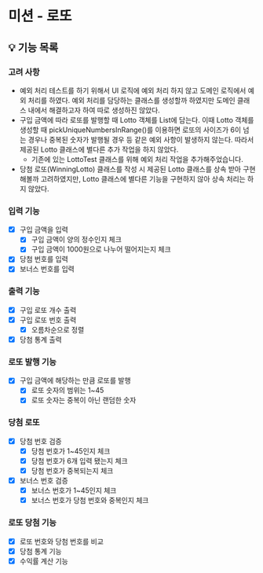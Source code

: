 # 미션 - 로또

## 💡 기능 목록

### 고려 사항
- 예외 처리 테스트를 하기 위해서 UI 로직에 예외 처리 하지 않고 도메인 로직에서 예외 처리를 하였다. 예외 처리를 담당하는 클래스를 생성할까 하였지만 도메인 클래스 내에서 해결하고자 하여 따로 생성하진 않았다.
- 구입 금액에 따라 로또를 발행할 때 Lotto 객체를 List에 담는다. 이때 Lotto 객체를 생성할 때 pickUniqueNumbersInRange()를 이용하면 로또의 사이즈가 6이 넘는 경우나 중복된 숫자가 발행될 경우 등 같은 예외 사항이 발생하지 않는다. 따라서 제공된 Lotto 클래스에 별다른 추가 작업을 하지 않았다.
  - 기존에 있는 LottoTest 클래스를 위해 예외 처리 작업을 추가해주었습니다. 
- 당첨 로또(WinningLotto) 클래스를 작성 시 제공된 Lotto 클래스를 상속 받아 구현해볼까 고려하였지만, Lotto 클래스에 별다른 기능을 구현하지 않아 상속 처리는 하지 않았다.

### 입력 기능
- [x] 구입 금액을 입력
  - [x] 구입 금액이 양의 정수인지 체크
  - [x] 구입 금액이 1000원으로 나누어 떨어지는지 체크
- [x] 당첨 번호를 입력
- [x] 보너스 번호를 입력

### 출력 기능
- [x] 구입 로또 개수 출력
- [x] 구입 로또 번호 출력
    - [x] 오름차순으로 정렬
- [x] 당첨 통계 출력

### 로또 발행 기능
- [x] 구입 금액에 해당하는 만큼 로또를 발행
    - [x] 로또 숫자의 범위는 1~45
    - [x] 로또 숫자는 중복이 아닌 랜덤한 숫자

### 당첨 로또
- [x] 당첨 번호 검증
    - [x] 당첨 번호가 1~45인지 체크
    - [x] 당첨 번호가 6개 입력 됐는지 체크
    - [x] 당첨 번호가 중복되는지 체크
- [x] 보너스 번호 검증
    - [x] 보너스 번호가 1~45인지 체크
    - [x] 보너스 번호가 당첨 번호와 중복인지 체크

### 로또 당첨 기능
- [x] 로또 번호와 당첨 번호를 비교
- [x] 당첨 통계 기능
- [x] 수익률 계산 기능
